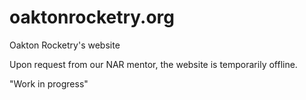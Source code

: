 # oaktonrocketry.org
Oakton Rocketry's website

Upon request from our NAR mentor, the website is temporarily offline. 

"Work in progress"
